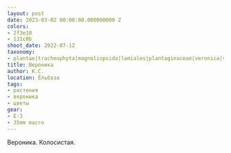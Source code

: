 ```yaml
---
layout: post
date: 2023-03-02 00:00:00.000000000 Z
colors:
- 2f3e10
- 131c0b
shoot_date: 2022-07-12
taxonomy:
- plantae|tracheophyta|magnoliopsida|lamiales|plantaginaceae|veronica|veronica spicata
title: Вероника
author: К.С.
location: Ёльбаза
tags:
- растения
- вероника
- цветы
gear:
- E-3
- 35mm macro
---
```

Вероника. Колосистая.

